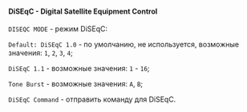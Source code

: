 #### DiSEqC - Digital Satellite Equipment Control

`DISEQC MODE` - режим DiSEqC:

   `Default: DiSEqC 1.0` - по умолчанию, не используется, возможные значения: `1`, `2`, `3`, `4`;
   
   `DiSEqC 1.1` - возможные значения: `1` - `16`;
   
   `Tone Burst` - возможные значения: `A`, `B`;
   
   `DiSEqC Command` - отправить команду для DiSEqC.
